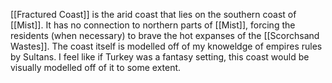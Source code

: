 [[Fractured Coast]] is the arid coast that lies on the southern coast of [[Mist]]. It has no connection to northern parts of [[Mist]], forcing the residents (when necessary) to brave the hot expanses of the [[Scorchsand Wastes]]. The coast itself is modelled off of my knoweldge of empires rules by Sultans. I feel like if Turkey was a fantasy setting, this coast would be visually modelled off of it to some extent.